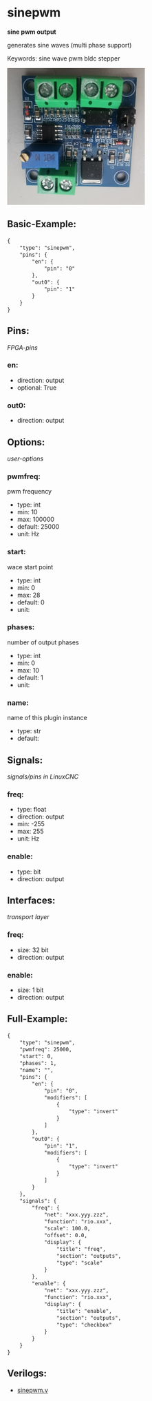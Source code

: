# sinepwm
**sine pwm output**

generates sine waves (multi phase support)

Keywords: sine wave pwm bldc stepper


![image.png](image.png)

## Basic-Example:
```
{
    "type": "sinepwm",
    "pins": {
        "en": {
            "pin": "0"
        },
        "out0": {
            "pin": "1"
        }
    }
}
```

## Pins:
*FPGA-pins*
### en:

 * direction: output
 * optional: True

### out0:

 * direction: output


## Options:
*user-options*
### pwmfreq:
pwm frequency

 * type: int
 * min: 10
 * max: 100000
 * default: 25000
 * unit: Hz

### start:
wace start point

 * type: int
 * min: 0
 * max: 28
 * default: 0
 * unit: 

### phases:
number of output phases

 * type: int
 * min: 0
 * max: 10
 * default: 1
 * unit: 

### name:
name of this plugin instance

 * type: str
 * default: 


## Signals:
*signals/pins in LinuxCNC*
### freq:

 * type: float
 * direction: output
 * min: -255
 * max: 255
 * unit: Hz

### enable:

 * type: bit
 * direction: output


## Interfaces:
*transport layer*
### freq:

 * size: 32 bit
 * direction: output

### enable:

 * size: 1 bit
 * direction: output


## Full-Example:
```
{
    "type": "sinepwm",
    "pwmfreq": 25000,
    "start": 0,
    "phases": 1,
    "name": "",
    "pins": {
        "en": {
            "pin": "0",
            "modifiers": [
                {
                    "type": "invert"
                }
            ]
        },
        "out0": {
            "pin": "1",
            "modifiers": [
                {
                    "type": "invert"
                }
            ]
        }
    },
    "signals": {
        "freq": {
            "net": "xxx.yyy.zzz",
            "function": "rio.xxx",
            "scale": 100.0,
            "offset": 0.0,
            "display": {
                "title": "freq",
                "section": "outputs",
                "type": "scale"
            }
        },
        "enable": {
            "net": "xxx.yyy.zzz",
            "function": "rio.xxx",
            "display": {
                "title": "enable",
                "section": "outputs",
                "type": "checkbox"
            }
        }
    }
}
```

## Verilogs:
 * [sinepwm.v](sinepwm.v)
